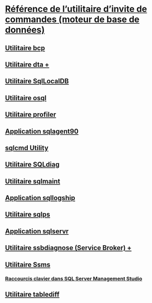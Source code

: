 # [Référence de l’utilitaire d’invite de commandes (moteur de base de données)](command-prompt-utility-reference-database-engine.md)
## [Utilitaire bcp](bcp-utility.md)
## [Utilitaire dta +](dta/dta-utility.md)
## [Utilitaire SqlLocalDB](sqllocaldb-utility.md)
## [Utilitaire osql](osql-utility.md)
## [Utilitaire profiler](profiler-utility.md)
## [Application sqlagent90](sqlagent90-application.md)
## [sqlcmd Utility](sqlcmd-utility.md)
## [Utilitaire SQLdiag](sqldiag-utility.md)
## [Utilitaire sqlmaint](sqlmaint-utility.md)
## [Application sqllogship](sqllogship-application.md)
## [Utilitaire sqlps](sqlps-utility.md)
## [Application sqlservr](sqlservr-application.md)
## [Utilitaire ssbdiagnose (Service Broker) +](ssbdiagnose/ssbdiagnose-utility-service-broker.md)
## [Utilitaire Ssms](../ssms/ssms-utility.md)
### [Raccourcis clavier dans SQL Server Management Studio](../ssms/sql-server-management-studio-keyboard-shortcuts.md)
## [Utilitaire tablediff](tablediff-utility.md)

